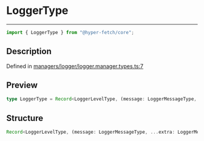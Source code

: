 # LoggerType

<div class="api-docs__separator">

---

</div><div class="api-docs__import">

```ts
import { LoggerType } from "@hyper-fetch/core";
```

</div><div class="api-docs__section">

## Description

</div><div class="api-docs__description"><span class="api-docs__do-not-parse">

</span></div><p class="api-docs__definition">

Defined in
[managers/logger/logger.manager.types.ts:7](https://github.com/BetterTyped/hyper-fetch/blob/3fe127e9/packages/core/src/managers/logger/logger.manager.types.ts#L7)

</p><div class="api-docs__section">

## Preview

</div><div class="api-docs__preview type single">

```ts
type LoggerType = Record<LoggerLevelType, (message: LoggerMessageType, ...extra: LoggerMessageType[]) => void>;
```

</div><div class="api-docs__section">

## Structure

</div><div class="api-docs__returns">

```ts
Record<LoggerLevelType, (message: LoggerMessageType, ...extra: LoggerMessageType[]) => void>;
```

</div>
